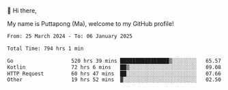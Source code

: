 👋 Hi there,

My name is Puttapong (Ma), welcome to my GitHub profile!

<!--START_SECTION:waka-->

```txt
From: 25 March 2024 - To: 06 January 2025

Total Time: 794 hrs 1 min

Go                   520 hrs 39 mins ████████████████▒░░░░░░░░   65.57 %
Kotlin               72 hrs 6 mins   ██▒░░░░░░░░░░░░░░░░░░░░░░   09.08 %
HTTP Request         60 hrs 47 mins  ██░░░░░░░░░░░░░░░░░░░░░░░   07.66 %
Other                19 hrs 52 mins  ▓░░░░░░░░░░░░░░░░░░░░░░░░   02.50 %
```

<!--END_SECTION:waka-->
